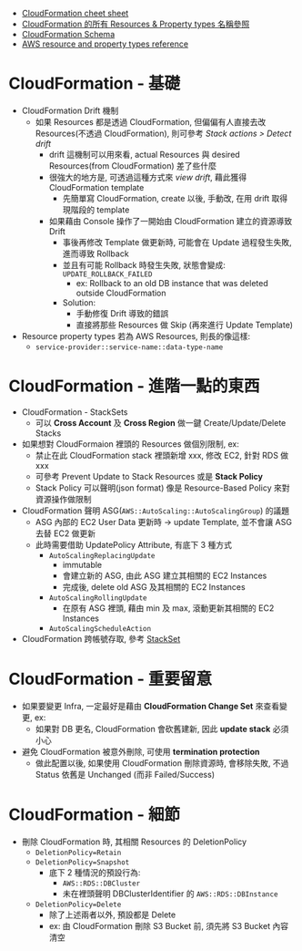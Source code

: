 - [CloudFormation cheet sheet](https://theburningmonk.com/cloudformation-ref-and-getatt-cheatsheet/)
- [CloudFormation 的所有 Resources & Property types 名稱參照](https://docs.aws.amazon.com/AWSCloudFormation/latest/UserGuide/aws-template-resource-type-ref.html)
- [CloudFormation Schema](https://docs.aws.amazon.com/AWSCloudFormation/latest/UserGuide/template-anatomy.html)
- [AWS resource and property types reference](https://docs.aws.amazon.com/AWSCloudFormation/latest/UserGuide/aws-template-resource-type-ref.html)

# CloudFormation - 基礎

- CloudFormation Drift 機制
  - 如果 Resources 都是透過 CloudFormation, 但偏偏有人直接去改 Resources(不透過 CloudFormation), 則可參考 _Stack actions > Detect drift_
    - drift 這機制可以用來看, actual Resources 與 desired Resources(from CloudFormation) 差了些什麼
    - 很強大的地方是, 可透過這種方式來 _view drift_, 藉此獲得 CloudFormation template
      - 先簡單寫 CloudFormation, create 以後, 手動改, 在用 drift 取得現階段的 template
    - 如果藉由 Console 操作了一開始由 CloudFormation 建立的資源導致 Drift
      - 事後再修改 Template 做更新時, 可能會在 Update 過程發生失敗, 進而導致 Rollback
      - 並且有可能 Rollback 時發生失敗, 狀態會變成: `UPDATE_ROLLBACK_FAILED`
        - ex: Rollback to an old DB instance that was deleted outside CloudFormation
      - Solution:
        - 手動修復 Drift 導致的錯誤
        - 直接將那些 Resources 做 Skip (再來進行 Update Template)
- Resource property types 若為 AWS Resources, 則長的像這樣:
  - `service-provider::service-name::data-type-name`

# CloudFormation - 進階一點的東西

- CloudFormation - StackSets
  - 可以 **Cross Account** 及 **Cross Region** 做一鍵 Create/Update/Delete Stacks
- 如果想對 CloudFormaion 裡頭的 Resources 做個別限制, ex:
  - 禁止在此 CloudFormation stack 裡頭新增 xxx, 修改 EC2, 針對 RDS 做 xxx
  - 可參考 Prevent Update to Stack Resources 或是 **Stack Policy**
  - Stack Policy 可以聲明(json format) 像是 Resource-Based Policy 來對資源操作做限制
- CloudFormation 聲明 ASG(`AWS::AutoScaling::AutoScalingGroup`) 的議題
  - ASG 內部的 EC2 User Data 更新時 -> update Template, 並不會讓 ASG 去替 EC2 做更新
  - 此時需要借助 UpdatePolicy Attribute, 有底下 3 種方式
    - `AutoScalingReplacingUpdate`
      - immutable
      - 會建立新的 ASG, 由此 ASG 建立其相關的 EC2 Instances
      - 完成後, delete old ASG 及其相關的 EC2 Instances
    - `AutoScalingRollingUpdate`
      - 在原有 ASG 裡頭, 藉由 min 及 max, 滾動更新其相關的 EC2 Instances
    - `AutoScalingScheduleAction`
- CloudFormation 跨帳號存取, 參考 [StackSet](https://docs.aws.amazon.com/AWSCloudFormation/latest/UserGuide/what-is-cfnstacksets.html)

# CloudFormation - 重要留意

- 如果要變更 Infra, 一定最好是藉由 **CloudFormation Change Set** 來查看變更, ex:
  - 如果對 DB 更名, CloudFormation 會砍舊建新, 因此 **update stack** 必須小心
- 避免 CloudFormation 被意外刪除, 可使用 **termination protection**
  - 做此配置以後, 如果使用 CloudFormation 刪除資源時, 會移除失敗, 不過 Status 依舊是 Unchanged (而非 Failed/Success)

# CloudFormation - 細節

- 刪除 CloudFormation 時, 其相關 Resources 的 DeletionPolicy
  - `DeletionPolicy=Retain`
  - `DeletionPolicy=Snapshot`
    - 底下 2 種情況的預設行為:
      - `AWS::RDS::DBCluster`
      - 未在裡頭聲明 DBClusterIdentifier 的 `AWS::RDS::DBInstance`
  - `DeletionPolicy=Delete`
    - 除了上述兩者以外, 預設都是 Delete
    - ex: 由 CloudFormation 刪除 S3 Bucket 前, 須先將 S3 Bucket 內容清空
